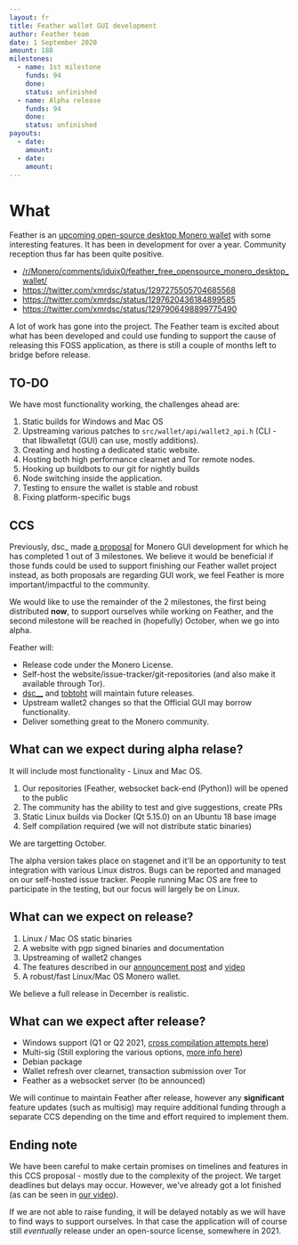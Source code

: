 ```yaml
---
layout: fr
title: Feather wallet GUI development
author: Feather team
date: 1 September 2020
amount: 188
milestones:
  - name: 1st milestone
    funds: 94
    done: 
    status: unfinished
  - name: Alpha release
    funds: 94
    done:
    status: unfinished
payouts:
  - date:
    amount:
  - date:
    amount:
---
```


# What

Feather is an [upcoming open-source desktop Monero wallet](https://www.youtube.com/watch?v=tylbteVtwrw) with some interesting features. It has been in development for over a year. Community reception thus far has been quite positive.

- [/r/Monero/comments/idujx0/feather_free_opensource_monero_desktop_wallet/](https://www.reddit.com/r/Monero/comments/idujx0/feather_free_opensource_monero_desktop_wallet/)
- https://twitter.com/xmrdsc/status/1297275505704685568
- https://twitter.com/xmrdsc/status/1297620436184899585
- https://twitter.com/xmrdsc/status/1297906498899775490

A lot of work has gone into the project. The Feather team is excited about what has been developed and could use funding to support the cause of releasing this FOSS application, as there is still a couple of months left to bridge before release.

## TO-DO

We have most functionality working, the challenges ahead are:

1. Static builds for Windows and Mac OS
2. Upstreaming various patches to `src/wallet/api/wallet2_api.h` (CLI - that libwalletqt (GUI) can use, mostly additions).
3. Creating and hosting a dedicated static website.
4. Hosting both high performance clearnet and Tor remote nodes.
5. Hooking up buildbots to our git for nightly builds
6. Node switching inside the application.
7. Testing to ensure the wallet is stable and robust
8. Fixing platform-specific bugs

## CCS

Previously, dsc_ made [a proposal](https://ccs.getmonero.org/proposals/dsc-2019-q2.html) for Monero GUI development for which he has completed 1 out of 3 milestones. We believe it would be beneficial if those funds could be used to support finishing our Feather wallet project instead, as both proposals are regarding GUI work, we feel Feather is more important/impactful to the community.

We would like to use the remainder of the 2 milestones, the first being distributed **now**, to support ourselves while working on Feather, and the second milestone will be reached in (hopefully) October, when we go into alpha. 

Feather will:

- Release code under the Monero License.
- Self-host the website/issue-tracker/git-repositories (and also make it available through Tor).
- [dsc__](https://www.reddit.com/user/dsc__) and [tobtoht](https://www.reddit.com/user/tobtoht) will maintain future releases.
- Upstream wallet2 changes so that the Official GUI may borrow functionality.
- Deliver something great to the Monero community.

## What can we expect during alpha relase?

It will include most functionality - Linux and Mac OS.

1. Our repositories (Feather, websocket back-end (Python)) will be opened to the public
2. The community has the ability to test and give suggestions, create PRs
3. Static Linux builds via Docker (Qt 5.15.0) on an Ubuntu 18 base image
4. Self compilation required (we will not distribute static binaries)

We are targetting October.

The alpha version takes place on stagenet and it'll be an opportunity to test integration with various Linux distros. Bugs can be reported and managed on our self-hosted issue tracker. People running Mac OS are free to participate in the testing, but our focus will largely be on Linux.

## What can we expect on release?

1. Linux / Mac OS static binaries
2. A website with pgp signed binaries and documentation
3. Upstreaming of wallet2 changes
4. The features described in our [announcement post](https://www.reddit.com/r/Monero/comments/idujx0/feather_free_opensource_monero_desktop_wallet/) and [video](https://www.youtube.com/watch?v=tylbteVtwrw)
5. A robust/fast Linux/Mac OS Monero wallet.

We believe a full release in December is realistic.

## What can we expect after release?

- Windows support (Q1 or Q2 2021, [cross compilation attempts here](https://git.wownero.com/feather/mxe/commit/a6ed6f3c323c301dcdeed3fc685fce4b993d8900))
- Multi-sig (Still exploring the various options, [more info here](https://www.reddit.com/r/Monero/comments/ikiv8t/what_we_need_for_adoption_is_trivial_multisig/g3l7os6/))
- Debian package
- Wallet refresh over clearnet, transaction submission over Tor
- Feather as a websocket server (to be announced)

We will continue to maintain Feather after release, however any **significant** feature updates (such as multisig) may require additional funding through a separate CCS depending on the time and effort required to implement them.

## Ending note

We have been careful to make certain promises on timelines and features in this CCS proposal - mostly due to the complexity of the project. We target deadlines but delays may occur. However, we've already got a lot finished (as can be seen in [our video](https://www.youtube.com/watch?v=tylbteVtwrw)).

If we are not able to raise funding, it will be delayed notably as we will have to find ways to support ourselves. In that case the application will of course still *eventually* release under an open-source license, somewhere in 2021.


